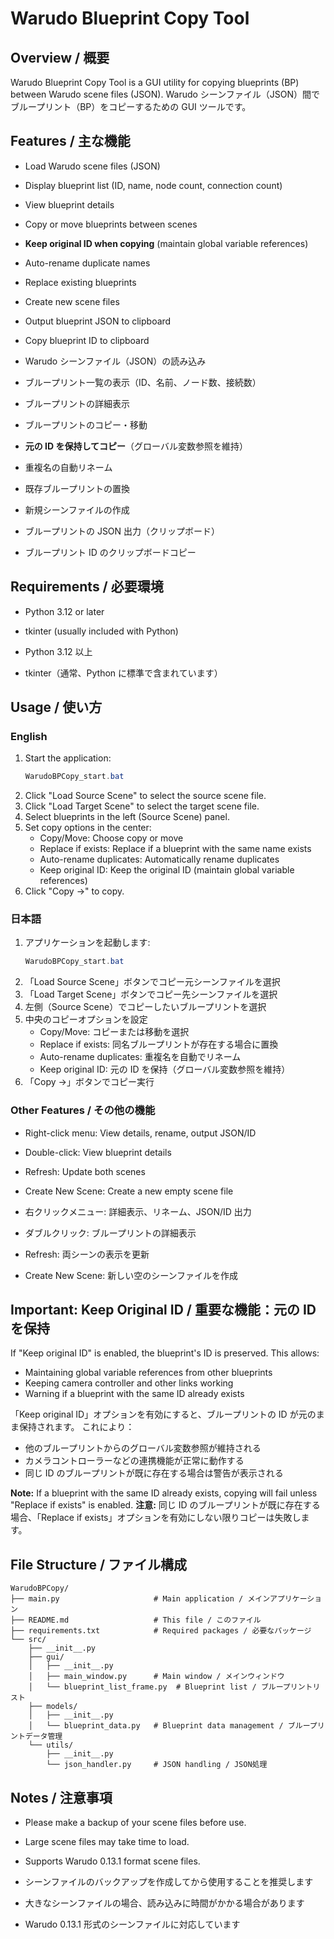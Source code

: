 # Warudo Blueprint Copy Tool

## Overview / 概要

Warudo Blueprint Copy Tool is a GUI utility for copying blueprints (BP) between Warudo scene files (JSON).
Warudo シーンファイル（JSON）間でブループリント（BP）をコピーするための GUI ツールです。

## Features / 主な機能

- Load Warudo scene files (JSON)
- Display blueprint list (ID, name, node count, connection count)
- View blueprint details
- Copy or move blueprints between scenes
- **Keep original ID when copying** (maintain global variable references)
- Auto-rename duplicate names
- Replace existing blueprints
- Create new scene files
- Output blueprint JSON to clipboard
- Copy blueprint ID to clipboard

- Warudo シーンファイル（JSON）の読み込み
- ブループリント一覧の表示（ID、名前、ノード数、接続数）
- ブループリントの詳細表示
- ブループリントのコピー・移動
- **元の ID を保持してコピー**（グローバル変数参照を維持）
- 重複名の自動リネーム
- 既存ブループリントの置換
- 新規シーンファイルの作成
- ブループリントの JSON 出力（クリップボード）
- ブループリント ID のクリップボードコピー

## Requirements / 必要環境

- Python 3.12 or later
- tkinter (usually included with Python)

- Python 3.12 以上
- tkinter（通常、Python に標準で含まれています）

## Usage / 使い方

### English

1. Start the application:
   ```powershell
   WarudoBPCopy_start.bat
   ```
2. Click "Load Source Scene" to select the source scene file.
3. Click "Load Target Scene" to select the target scene file.
4. Select blueprints in the left (Source Scene) panel.
5. Set copy options in the center:
   - Copy/Move: Choose copy or move
   - Replace if exists: Replace if a blueprint with the same name exists
   - Auto-rename duplicates: Automatically rename duplicates
   - Keep original ID: Keep the original ID (maintain global variable references)
6. Click "Copy →" to copy.

### 日本語

1. アプリケーションを起動します:
   ```powershell
   WarudoBPCopy_start.bat
   ```
2. 「Load Source Scene」ボタンでコピー元シーンファイルを選択
3. 「Load Target Scene」ボタンでコピー先シーンファイルを選択
4. 左側（Source Scene）でコピーしたいブループリントを選択
5. 中央のコピーオプションを設定
   - Copy/Move: コピーまたは移動を選択
   - Replace if exists: 同名ブループリントが存在する場合に置換
   - Auto-rename duplicates: 重複名を自動でリネーム
   - Keep original ID: 元の ID を保持（グローバル変数参照を維持）
6. 「Copy →」ボタンでコピー実行

### Other Features / その他の機能

- Right-click menu: View details, rename, output JSON/ID
- Double-click: View blueprint details
- Refresh: Update both scenes
- Create New Scene: Create a new empty scene file

- 右クリックメニュー: 詳細表示、リネーム、JSON/ID 出力
- ダブルクリック: ブループリントの詳細表示
- Refresh: 両シーンの表示を更新
- Create New Scene: 新しい空のシーンファイルを作成

## Important: Keep Original ID / 重要な機能：元の ID を保持

If "Keep original ID" is enabled, the blueprint's ID is preserved.
This allows:

- Maintaining global variable references from other blueprints
- Keeping camera controller and other links working
- Warning if a blueprint with the same ID already exists

「Keep original ID」オプションを有効にすると、ブループリントの ID が元のまま保持されます。
これにより：

- 他のブループリントからのグローバル変数参照が維持される
- カメラコントローラーなどの連携機能が正常に動作する
- 同じ ID のブループリントが既に存在する場合は警告が表示される

**Note:** If a blueprint with the same ID already exists, copying will fail unless "Replace if exists" is enabled.
**注意:** 同じ ID のブループリントが既に存在する場合、「Replace if exists」オプションを有効にしない限りコピーは失敗します。

## File Structure / ファイル構成

```
WarudoBPCopy/
├── main.py                     # Main application / メインアプリケーション
├── README.md                   # This file / このファイル
├── requirements.txt            # Required packages / 必要なパッケージ
└── src/
    ├── __init__.py
    ├── gui/
    │   ├── __init__.py
    │   ├── main_window.py      # Main window / メインウィンドウ
    │   └── blueprint_list_frame.py  # Blueprint list / ブループリントリスト
    ├── models/
    │   ├── __init__.py
    │   └── blueprint_data.py   # Blueprint data management / ブループリントデータ管理
    └── utils/
        ├── __init__.py
        └── json_handler.py     # JSON handling / JSON処理
```

## Notes / 注意事項

- Please make a backup of your scene files before use.
- Large scene files may take time to load.
- Supports Warudo 0.13.1 format scene files.

- シーンファイルのバックアップを作成してから使用することを推奨します
- 大きなシーンファイルの場合、読み込みに時間がかかる場合があります
- Warudo 0.13.1 形式のシーンファイルに対応しています
